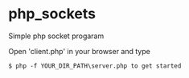 # php_sockets
Simple php socket  progaram

Open 'client.php' in your browser and type 

    $ php -f YOUR_DIR_PATH\server.php to get started
